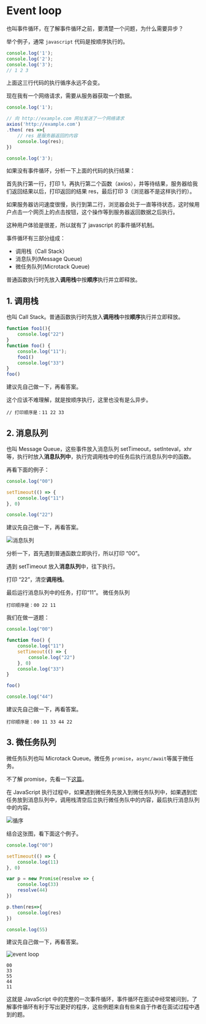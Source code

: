 # Event loop

也叫事件循环，在了解事件循环之前，要清楚一个问题，为什么需要异步？

举个例子，通常 `javascript` 代码是按顺序执行的。

```js
console.log('1');
console.log('2');
console.log('3');
// 1 2 3
```

上面这三行代码的执行循序永远不会变。

现在我有一个网络请求，需要从服务器获取一个数据。

```js
console.log('1');

// 向 http://example.com 网址发送了一个网络请求
axios('http://example.com')
.then( res =>{
    // res 是服务器返回的内容
    console.log(res);
})

console.log('3');
```

如果没有事件循环，分析一下上面的代码的执行结果：

首先执行第一行，打印 1，再执行第二个函数（axios），并等待结果，服务器给我们返回结果以后，打印返回的结果 res，最后打印 3（浏览器不是这样执行的）。

如果服务器访问速度很慢，执行到第二行，浏览器会处于一直等待状态，这时候用户点击一个网页上的点击按钮，这个操作等到服务器返回数据之后执行。

这种用户体验是很差，所以就有了 javascript 的事件循环机制。

事件循环有三部分组成：

- 调用栈（Call Stack）
- 消息队列(Message Queue)
- 微任务队列(Microtack Queue)

普通函数执行时先放入**调用栈**中按**顺序**执行并立即释放。

## 1. 调用栈

也叫 Call Stack。普通函数执行时先放入**调用栈**中按**顺序**执行并立即释放。

```js
function foo1(){
    console.log("22")
}
function foo() {
    console.log("11");
    foo1()
    console.log("33")
}
foo()
```

建议先自己做一下，再看答案。

这个应该不难理解，就是按顺序执行，这里也没有是么异步。

```text
// 打印顺序是：11 22 33
```

## 2. 消息队列

也叫 Message Queue，这些事件放入消息队列 setTimeout，setInteval，xhr等，执行时放入**消息队列中**，执行完调用栈中的任务后执行消息队列中的函数。

再看下面的例子：

```js
console.log("00")

setTimeout(() => {
    console.log("11")
}, 0)

console.log("22")
```

建议先自己做一下，再看答案。

![消息队列](message.png)

分析一下，首先遇到普通函数立即执行，所以打印 “00”。

遇到 setTimeout 放入**消息队列**中，往下执行。

打印 “22”，清空**调用栈**。

最后运行消息队列中的任务，打印“11”。
微任务队列

```text
打印顺序是：00 22 11
```

我们在做一道题：

```js
console.log("00")

function foo() {
    console.log("11")
    setTimeout(() => {
        console.log("22")
    }, 0)
    console.log("33")
}

foo()

console.log("44")
```

建议先自己做一下，再看答案。

```text
打印顺序是：00 11 33 44 22
```

## 3. 微任务队列

微任务队列也叫 Microtack Queue。微任务 `promise`，`async/await`等属于微任务。

不了解 promise，先看一下[这篇](./promise.md)。

在 JavaScript 执行过程中，如果遇到微任务先放入到微任务队列中，如果遇到宏任务放到消息队列中，调用栈清空后立执行微任务队中的内容，最后执行消息队列中的内容。

![循序](order.png)

结合这张图，看下面这个例子。

```js
console.log("00")

setTimeout(() => {
    console.log(11)
}, 0)

var p = new Promise(resolve => {
    console.log(33)
    resolve(44)
})

p.then(res=>{
    console.log(res)
})

console.log(55)
```

建议先自己做一下，再看答案。

![event loop](loop.png)

```text
00
33
55
44
11
```

这就是 JavaScript 中的完整的一次事件循环，事件循环在面试中经常被问到，了解事件循环有利于写出更好的程序，这些例题来自有些来自于作者在面试过程中遇到的题。

